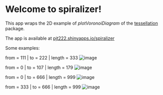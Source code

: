 # Welcome to **spiralizer**!
This app wraps the 2D example of *plotVoronoiDiagram* of the [tessellation](https://stla.github.io/tessellation/reference/plotVoronoiDiagram.html) package.

The app is available at [pjt222.shinyapps.io/spiralizer](https://pjt222.shinyapps.io/spiralizer/)

Some examples:

from = 111 | to = 222 | length = 333
![image](https://user-images.githubusercontent.com/47758568/180395339-f43c2d69-273f-401b-88b2-36edd3e7d6cb.png)

from = 0 | to = 107 | length = 179
![image](https://user-images.githubusercontent.com/47758568/180396059-ceabcccf-4ea9-43cf-8d06-4a1e69b5e18e.png)

from = 0 | to = 666 | length = 999
![image](https://user-images.githubusercontent.com/47758568/180396486-226a9830-687c-4426-926d-1636d81b4fc4.png)

from = 333 | to = 666 | length = 999
![image](https://user-images.githubusercontent.com/47758568/180396769-f9108f49-e1ac-45ea-ac99-0fb8b6d129aa.png)

